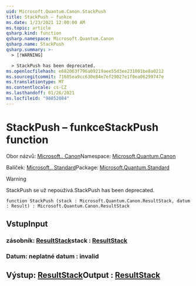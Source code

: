 ```yaml
---
uid: Microsoft.Quantum.Canon.StackPush
title: StackPush – funkce
ms.date: 1/23/2021 12:00:00 AM
ms.topic: article
qsharp.kind: function
qsharp.namespace: Microsoft.Quantum.Canon
qsharp.name: StackPush
qsharp.summary: >-
  > [!WARNING]

  > StackPush has been deprecated.
ms.openlocfilehash: e682063f796a09219aee55d3ee231001be8a0212
ms.sourcegitcommit: 71605ea9cc630e84e7ef29027e1f0ea06299747e
ms.translationtype: MT
ms.contentlocale: cs-CZ
ms.lasthandoff: 01/26/2021
ms.locfileid: "98852084"
---
```

# <a name="stackpush-function"></a><span data-ttu-id="ce9c2-102">StackPush – funkce</span><span class="sxs-lookup"><span data-stu-id="ce9c2-102">StackPush function</span></span>

<span data-ttu-id="ce9c2-103">Obor názvů: [Microsoft.. Canon](xref:Microsoft.Quantum.Canon)</span><span class="sxs-lookup"><span data-stu-id="ce9c2-103">Namespace: [Microsoft.Quantum.Canon](xref:Microsoft.Quantum.Canon)</span></span>

<span data-ttu-id="ce9c2-104">Balíček: [Microsoft.. Standard](https://nuget.org/packages/Microsoft.Quantum.Standard)</span><span class="sxs-lookup"><span data-stu-id="ce9c2-104">Package: [Microsoft.Quantum.Standard](https://nuget.org/packages/Microsoft.Quantum.Standard)</span></span>


> [!WARNING]
> <span data-ttu-id="ce9c2-105">StackPush se už nepoužívá.</span><span class="sxs-lookup"><span data-stu-id="ce9c2-105">StackPush has been deprecated.</span></span>



```qsharp
function StackPush (stack : Microsoft.Quantum.Canon.ResultStack, datum : Result) : Microsoft.Quantum.Canon.ResultStack
```


## <a name="input"></a><span data-ttu-id="ce9c2-106">Vstup</span><span class="sxs-lookup"><span data-stu-id="ce9c2-106">Input</span></span>

### <a name="stack--resultstack"></a><span data-ttu-id="ce9c2-107">zásobník: [ResultStack](xref:Microsoft.Quantum.Canon.ResultStack)</span><span class="sxs-lookup"><span data-stu-id="ce9c2-107">stack : [ResultStack](xref:Microsoft.Quantum.Canon.ResultStack)</span></span>




### <a name="datum--__invalidresult__"></a><span data-ttu-id="ce9c2-108">Datum: __neplatné <Result>__</span><span class="sxs-lookup"><span data-stu-id="ce9c2-108">datum : __invalid<Result>__</span></span>





## <a name="output--resultstack"></a><span data-ttu-id="ce9c2-109">Výstup: [ResultStack](xref:Microsoft.Quantum.Canon.ResultStack)</span><span class="sxs-lookup"><span data-stu-id="ce9c2-109">Output : [ResultStack](xref:Microsoft.Quantum.Canon.ResultStack)</span></span>

